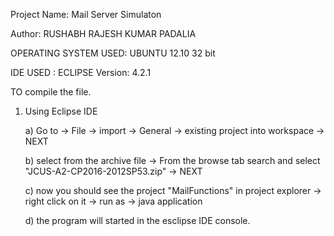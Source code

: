 Project Name: Mail Server Simulaton

Author: RUSHABH RAJESH KUMAR PADALIA

OPERATING SYSTEM USED: UBUNTU 12.10 32 bit

IDE USED : ECLIPSE Version: 4.2.1


TO compile the file.

1) Using Eclipse IDE

    a) Go to -> File -> import -> General -> existing project into workspace -> NEXT

    b) select from the archive file -> From the browse tab search and select "JCUS-A2-CP2016-2012SP53.zip" -> NEXT

    c) now you should see the project "MailFunctions" in project explorer -> right click on it -> run as -> java application

    d) the program will started in the esclipse IDE console.    
 

